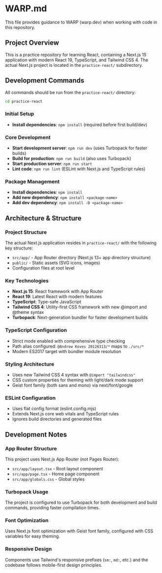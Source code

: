 # WARP.md

This file provides guidance to WARP (warp.dev) when working with code in this repository.

## Project Overview

This is a practice repository for learning React, containing a Next.js 15 application with modern React 19, TypeScript, and Tailwind CSS 4. The actual Next.js project is located in the `practice-react/` subdirectory.

## Development Commands

All commands should be run from the `practice-react/` directory:

```bash
cd practice-react
```

### Initial Setup
- **Install dependencies**: `npm install` (required before first build/dev)

### Core Development
- **Start development server**: `npm run dev` (uses Turbopack for faster builds)
- **Build for production**: `npm run build` (also uses Turbopack)
- **Start production server**: `npm run start`
- **Lint code**: `npm run lint` (ESLint with Next.js and TypeScript rules)

### Package Management
- **Install dependencies**: `npm install`
- **Add new dependency**: `npm install <package-name>`
- **Add dev dependency**: `npm install -D <package-name>`

## Architecture & Structure

### Project Structure
The actual Next.js application resides in `practice-react/` with the following key structure:
- `src/app/` - App Router directory (Next.js 13+ app directory structure)
- `public/` - Static assets (SVG icons, images)
- Configuration files at root level

### Key Technologies
- **Next.js 15**: React framework with App Router
- **React 19**: Latest React with modern features
- **TypeScript**: Type-safe JavaScript
- **Tailwind CSS 4**: Utility-first CSS framework with new @import and @theme syntax
- **Turbopack**: Next-generation bundler for faster development builds

### TypeScript Configuration
- Strict mode enabled with comprehensive type checking
- Path alias configured: `@Andrew Koves 20126313/*` maps to `./src/*`
- Modern ES2017 target with bundler module resolution

### Styling Architecture
- Uses new Tailwind CSS 4 syntax with `@import "tailwindcss"`
- CSS custom properties for theming with light/dark mode support
- Geist font family (both sans and mono) via next/font/google

### ESLint Configuration
- Uses flat config format (eslint.config.mjs)
- Extends Next.js core web vitals and TypeScript rules
- Ignores build directories and generated files

## Development Notes

### App Router Structure
This project uses Next.js App Router (not Pages Router):
- `src/app/layout.tsx` - Root layout component
- `src/app/page.tsx` - Home page component
- `src/app/globals.css` - Global styles

### Turbopack Usage
The project is configured to use Turbopack for both development and build commands, providing faster compilation times.

### Font Optimization
Uses Next.js font optimization with Geist font family, configured with CSS variables for easy theming.

### Responsive Design
Components use Tailwind's responsive prefixes (`sm:`, `md:`, etc.) and the codebase follows mobile-first design principles.